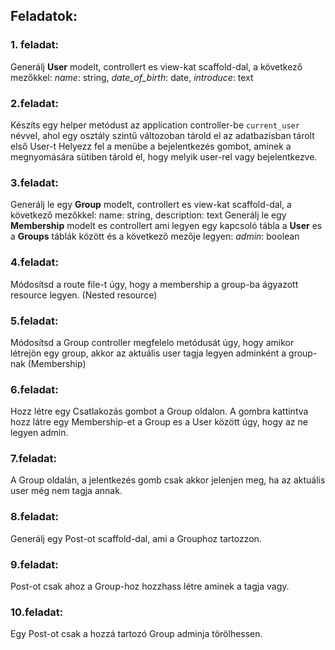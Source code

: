 
## Feladatok:

### 1. feladat:
Generálj **User** modelt, controllert es view-kat scaffold-dal, a következő mezőkkel: _name_: string, _date_of_birth_: date, _introduce_: text


### 2.feladat:
Készíts egy helper metódust az application controller-be `current_user` névvel, ahol egy osztály szintű változoban tárold el az adatbazisban tárolt első User-t
Helyezz fel a menübe a bejelentkezés gombot, aminek a megnyomására sütiben tárold el, hogy melyik user-rel vagy bejelentkezve.

### 3.feladat:
Generálj le egy **Group** modelt, controllert es view-kat scaffold-dal, a következő mezőkkel:
name: string, description: text
Generálj le egy **Membership** modelt es controllert ami legyen egy kapcsoló tábla a **User** es a **Groups** táblák között és a következő mezője legyen: _admin_: boolean

### 4.feladat:
Módosítsd a route file-t úgy, hogy a membership a group-ba ágyazott resource legyen. (Nested resource)

### 5.feladat:
Módosítsd a Group controller megfelelo metódusát úgy, hogy amikor létrejön egy group, akkor az aktuális user tagja legyen adminként a group-nak (Membership)

### 6.feladat:
Hozz létre egy Csatlakozás gombot a Group oldalon.
A gombra kattintva hozz látre egy Membership-et a Group es a User között úgy, hogy az ne legyen admin.

### 7.feladat:
A Group oldalán, a jelentkezés gomb csak akkor jelenjen meg, ha az aktuális user még nem tagja annak.

### 8.feladat:
Generálj egy Post-ot scaffold-dal, ami a Grouphoz tartozzon.

### 9.feladat:
Post-ot csak ahoz a Group-hoz hozzhass létre aminek a tagja vagy.

### 10.feladat:
Egy Post-ot csak a hozzá tartozó Group adminja törölhessen.

